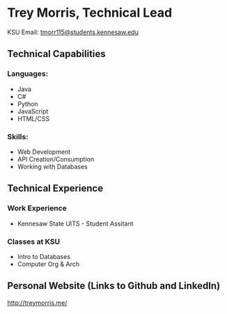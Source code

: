 # Trey Morris, Technical Lead
KSU Email: tmorr115@students.kennesaw.edu
## Technical Capabilities
### Languages: 
* Java
* C#
* Python
* JavaScript
* HTML/CSS
  
### Skills:
* Web Development
* API Creation/Consumption
* Working with Databases

## Technical Experience
### Work Experience
* Kennesaw State UITS - Student Assitant
### Classes at KSU
* Intro to Databases
* Computer Org & Arch 

## Personal Website (Links to Github and LinkedIn)
http://treymorris.me/
